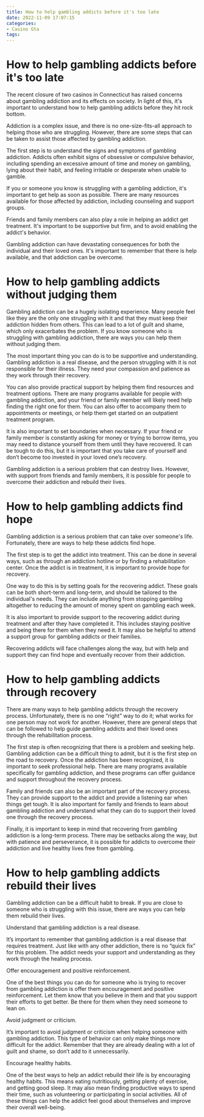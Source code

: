 ```yaml
---
title: How to help gambling addicts before it's too late
date: 2022-11-09 17:07:15
categories:
- Casino Gta
tags:
---
```



#  How to help gambling addicts before it's too late

The recent closure of two casinos in Connecticut has raised concerns about gambling addiction and its effects on society. In light of this, it's important to understand how to help gambling addicts before they hit rock bottom.

Addiction is a complex issue, and there is no one-size-fits-all approach to helping those who are struggling. However, there are some steps that can be taken to assist those affected by gambling addiction.

The first step is to understand the signs and symptoms of gambling addiction. Addicts often exhibit signs of obsessive or compulsive behavior, including spending an excessive amount of time and money on gambling, lying about their habit, and feeling irritable or desperate when unable to gamble.

If you or someone you know is struggling with a gambling addiction, it's important to get help as soon as possible. There are many resources available for those affected by addiction, including counseling and support groups.

Friends and family members can also play a role in helping an addict get treatment. It's important to be supportive but firm, and to avoid enabling the addict's behavior.

Gambling addiction can have devastating consequences for both the individual and their loved ones. It's important to remember that there is help available, and that addiction can be overcome.

#  How to help gambling addicts without judging them

Gambling addiction can be a hugely isolating experience. Many people feel like they are the only one struggling with it and that they must keep their addiction hidden from others. This can lead to a lot of guilt and shame, which only exacerbates the problem. If you know someone who is struggling with gambling addiction, there are ways you can help them without judging them.

The most important thing you can do is to be supportive and understanding. Gambling addiction is a real disease, and the person struggling with it is not responsible for their illness. They need your compassion and patience as they work through their recovery.

You can also provide practical support by helping them find resources and treatment options. There are many programs available for people with gambling addiction, and your friend or family member will likely need help finding the right one for them. You can also offer to accompany them to appointments or meetings, or help them get started on an outpatient treatment program.

It is also important to set boundaries when necessary. If your friend or family member is constantly asking for money or trying to borrow items, you may need to distance yourself from them until they have recovered. It can be tough to do this, but it is important that you take care of yourself and don’t become too invested in your loved one’s recovery.

Gambling addiction is a serious problem that can destroy lives. However, with support from friends and family members, it is possible for people to overcome their addiction and rebuild their lives.

#  How to help gambling addicts find hope 

Gambling addiction is a serious problem that can take over someone's life. Fortunately, there are ways to help these addicts find hope. 

The first step is to get the addict into treatment. This can be done in several ways, such as through an addiction hotline or by finding a rehabilitation center. Once the addict is in treatment, it is important to provide hope for recovery. 

One way to do this is by setting goals for the recovering addict. These goals can be both short-term and long-term, and should be tailored to the individual's needs. They can include anything from stopping gambling altogether to reducing the amount of money spent on gambling each week. 

It is also important to provide support to the recovering addict during treatment and after they have completed it. This includes staying positive and being there for them when they need it. It may also be helpful to attend a support group for gambling addicts or their families. 

Recovering addicts will face challenges along the way, but with help and support they can find hope and eventually recover from their addiction.

#  How to help gambling addicts through recovery 

There are many ways to help gambling addicts through the recovery process. Unfortunately, there is no one “right” way to do it; what works for one person may not work for another. However, there are general steps that can be followed to help guide gambling addicts and their loved ones through the rehabilitation process. 

The first step is often recognizing that there is a problem and seeking help. Gambling addiction can be a difficult thing to admit, but it is the first step on the road to recovery. Once the addiction has been recognized, it is important to seek professional help. There are many programs available specifically for gambling addiction, and these programs can offer guidance and support throughout the recovery process. 

Family and friends can also be an important part of the recovery process. They can provide support to the addict and provide a listening ear when things get tough. It is also important for family and friends to learn about gambling addiction and understand what they can do to support their loved one through the recovery process. 

Finally, it is important to keep in mind that recovering from gambling addiction is a long-term process. There may be setbacks along the way, but with patience and perseverance, it is possible for addicts to overcome their addiction and live healthy lives free from gambling.

#  How to help gambling addicts rebuild their lives

Gambling addiction can be a difficult habit to break. If you are close to someone who is struggling with this issue, there are ways you can help them rebuild their lives.

Understand that gambling addiction is a real disease.

It’s important to remember that gambling addiction is a real disease that requires treatment. Just like with any other addiction, there is no “quick fix” for this problem. The addict needs your support and understanding as they work through the healing process.

Offer encouragement and positive reinforcement.

One of the best things you can do for someone who is trying to recover from gambling addiction is offer them encouragement and positive reinforcement. Let them know that you believe in them and that you support their efforts to get better. Be there for them when they need someone to lean on.

Avoid judgment or criticism.

It’s important to avoid judgment or criticism when helping someone with gambling addiction. This type of behavior can only make things more difficult for the addict. Remember that they are already dealing with a lot of guilt and shame, so don’t add to it unnecessarily.

Encourage healthy habits.

One of the best ways to help an addict rebuild their life is by encouraging healthy habits. This means eating nutritiously, getting plenty of exercise, and getting good sleep. It may also mean finding productive ways to spend their time, such as volunteering or participating in social activities. All of these things can help the addict feel good about themselves and improve their overall well-being.